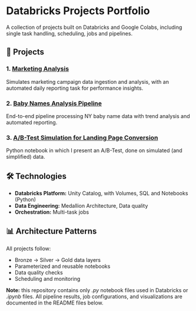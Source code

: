 # Databricks Projects Portfolio

A collection of projects built on Databricks and Google Colabs, including single task handling, scheduling, jobs and pipelines.

## 🚀 Projects

### 1. [Marketing Analysis](https://github.com/JayCBoi/Databricks/tree/main/Marketing%20Analysis)
Simulates marketing campaign data ingestion and analysis, with an automated daily reporting task for performance insights.

### 2. [Baby Names Analysis Pipeline](https://github.com/JayCBoi/Databricks/tree/main/Name%20Trends%20Pipeline)
End-to-end pipeline processing NY baby name data with trend analysis and automated reporting.

### 3. [A/B-Test Simulation for Landing Page Conversion](https://github.com/JayCBoi/Databricks/tree/main/AB%20Test%20Analysis)
Python notebook in which I present an A/B-Test, done on simulated (and simplified) data.

## 🛠️ Technologies

- **Databricks Platform:** Unity Catalog, with Volumes, SQL and Notebooks (Python)
- **Data Engineering:** Medallion Architecture, Data quality
- **Orchestration:** Multi-task jobs

## 📊 Architecture Patterns

All projects follow:
- Bronze → Silver → Gold data layers
- Parameterized and reusable notebooks
- Data quality checks
- Scheduling and monitoring

**Note:** this repository contains only *.py* notebook files used in Databricks or *.ipynb* files. All pipeline results, job configurations, and visualizations are documented in the README files below.
